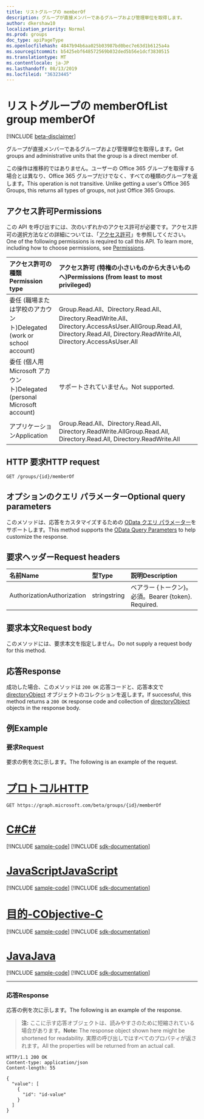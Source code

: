 ```yaml
---
title: リストグループの memberOf
description: グループが直接メンバーであるグループおよび管理単位を取得します。
author: dkershaw10
localization_priority: Normal
ms.prod: groups
doc_type: apiPageType
ms.openlocfilehash: 4847b94b6aa025b03987bd0bec7e63d1b6125a4a
ms.sourcegitcommit: b5425ebf648572569b032ded5b56e1dcf3830515
ms.translationtype: MT
ms.contentlocale: ja-JP
ms.lasthandoff: 08/13/2019
ms.locfileid: "36323445"
---
```

# <a name="list-group-memberof"></a><span data-ttu-id="82b2e-103">リストグループの memberOf</span><span class="sxs-lookup"><span data-stu-id="82b2e-103">List group memberOf</span></span>

[!INCLUDE [beta-disclaimer](../../includes/beta-disclaimer.md)]

<span data-ttu-id="82b2e-104">グループが直接メンバーであるグループおよび管理単位を取得します。</span><span class="sxs-lookup"><span data-stu-id="82b2e-104">Get groups and administrative units that the group is a direct member of.</span></span>

<span data-ttu-id="82b2e-p101">この操作は推移的ではありません。ユーザーの Office 365 グループを取得する場合とは異なり、Office 365 グループだけでなく、すべての種類のグループを返します。</span><span class="sxs-lookup"><span data-stu-id="82b2e-p101">This operation is not transitive. Unlike getting a user's Office 365 Groups, this returns all types of groups, not just Office 365 Groups.</span></span> 

## <a name="permissions"></a><span data-ttu-id="82b2e-107">アクセス許可</span><span class="sxs-lookup"><span data-stu-id="82b2e-107">Permissions</span></span>

<span data-ttu-id="82b2e-p102">この API を呼び出すには、次のいずれかのアクセス許可が必要です。アクセス許可の選択方法などの詳細については、「[アクセス許可](/graph/permissions-reference)」を参照してください。</span><span class="sxs-lookup"><span data-stu-id="82b2e-p102">One of the following permissions is required to call this API. To learn more, including how to choose permissions, see [Permissions](/graph/permissions-reference).</span></span>

|<span data-ttu-id="82b2e-110">アクセス許可の種類</span><span class="sxs-lookup"><span data-stu-id="82b2e-110">Permission type</span></span>      | <span data-ttu-id="82b2e-111">アクセス許可 (特権の小さいものから大きいものへ)</span><span class="sxs-lookup"><span data-stu-id="82b2e-111">Permissions (from least to most privileged)</span></span>              |
|:--------------------|:---------------------------------------------------------|
|<span data-ttu-id="82b2e-112">委任 (職場または学校のアカウント)</span><span class="sxs-lookup"><span data-stu-id="82b2e-112">Delegated (work or school account)</span></span> | <span data-ttu-id="82b2e-113">Group.Read.All、Directory.Read.All、Directory.ReadWrite.All、Directory.AccessAsUser.All</span><span class="sxs-lookup"><span data-stu-id="82b2e-113">Group.Read.All, Directory.Read.All, Directory.ReadWrite.All, Directory.AccessAsUser.All</span></span>    |
|<span data-ttu-id="82b2e-114">委任 (個人用 Microsoft アカウント)</span><span class="sxs-lookup"><span data-stu-id="82b2e-114">Delegated (personal Microsoft account)</span></span> | <span data-ttu-id="82b2e-115">サポートされていません。</span><span class="sxs-lookup"><span data-stu-id="82b2e-115">Not supported.</span></span>    |
|<span data-ttu-id="82b2e-116">アプリケーション</span><span class="sxs-lookup"><span data-stu-id="82b2e-116">Application</span></span> | <span data-ttu-id="82b2e-117">Group.Read.All、Directory.Read.All、Directory.ReadWrite.All</span><span class="sxs-lookup"><span data-stu-id="82b2e-117">Group.Read.All, Directory.Read.All, Directory.ReadWrite.All</span></span> |

## <a name="http-request"></a><span data-ttu-id="82b2e-118">HTTP 要求</span><span class="sxs-lookup"><span data-stu-id="82b2e-118">HTTP request</span></span>
<!-- { "blockType": "ignored" } -->
```http
GET /groups/{id}/memberOf
```

## <a name="optional-query-parameters"></a><span data-ttu-id="82b2e-119">オプションのクエリ パラメーター</span><span class="sxs-lookup"><span data-stu-id="82b2e-119">Optional query parameters</span></span>
<span data-ttu-id="82b2e-120">このメソッドは、応答をカスタマイズするための [OData クエリ パラメーター](/graph/query-parameters)をサポートします。</span><span class="sxs-lookup"><span data-stu-id="82b2e-120">This method supports the [OData Query Parameters](/graph/query-parameters) to help customize the response.</span></span>

## <a name="request-headers"></a><span data-ttu-id="82b2e-121">要求ヘッダー</span><span class="sxs-lookup"><span data-stu-id="82b2e-121">Request headers</span></span>
| <span data-ttu-id="82b2e-122">名前</span><span class="sxs-lookup"><span data-stu-id="82b2e-122">Name</span></span>       | <span data-ttu-id="82b2e-123">型</span><span class="sxs-lookup"><span data-stu-id="82b2e-123">Type</span></span> | <span data-ttu-id="82b2e-124">説明</span><span class="sxs-lookup"><span data-stu-id="82b2e-124">Description</span></span>|
|:-----------|:------|:----------|
| <span data-ttu-id="82b2e-125">Authorization</span><span class="sxs-lookup"><span data-stu-id="82b2e-125">Authorization</span></span>  | <span data-ttu-id="82b2e-126">string</span><span class="sxs-lookup"><span data-stu-id="82b2e-126">string</span></span>  | <span data-ttu-id="82b2e-p103">ベアラー {トークン}。必須。</span><span class="sxs-lookup"><span data-stu-id="82b2e-p103">Bearer {token}. Required.</span></span> |

## <a name="request-body"></a><span data-ttu-id="82b2e-129">要求本文</span><span class="sxs-lookup"><span data-stu-id="82b2e-129">Request body</span></span>
<span data-ttu-id="82b2e-130">このメソッドには、要求本文を指定しません。</span><span class="sxs-lookup"><span data-stu-id="82b2e-130">Do not supply a request body for this method.</span></span>

## <a name="response"></a><span data-ttu-id="82b2e-131">応答</span><span class="sxs-lookup"><span data-stu-id="82b2e-131">Response</span></span>
<span data-ttu-id="82b2e-132">成功した場合、このメソッドは `200 OK` 応答コードと、応答本文で [directoryObject](../resources/directoryobject.md) オブジェクトのコレクションを返します。</span><span class="sxs-lookup"><span data-stu-id="82b2e-132">If successful, this method returns a `200 OK` response code and collection of [directoryObject](../resources/directoryobject.md) objects in the response body.</span></span>

## <a name="example"></a><span data-ttu-id="82b2e-133">例</span><span class="sxs-lookup"><span data-stu-id="82b2e-133">Example</span></span>

### <a name="request"></a><span data-ttu-id="82b2e-134">要求</span><span class="sxs-lookup"><span data-stu-id="82b2e-134">Request</span></span>

<span data-ttu-id="82b2e-135">要求の例を次に示します。</span><span class="sxs-lookup"><span data-stu-id="82b2e-135">The following is an example of the request.</span></span>

# <a name="httptabhttp"></a>[<span data-ttu-id="82b2e-136">プロトコル</span><span class="sxs-lookup"><span data-stu-id="82b2e-136">HTTP</span></span>](#tab/http)
<!-- {
  "blockType": "request",
  "name": "group_get_memberof"
}-->
```http
GET https://graph.microsoft.com/beta/groups/{id}/memberOf
```
# <a name="ctabcsharp"></a>[<span data-ttu-id="82b2e-137">C#</span><span class="sxs-lookup"><span data-stu-id="82b2e-137">C#</span></span>](#tab/csharp)
[!INCLUDE [sample-code](../includes/snippets/csharp/group-get-memberof-csharp-snippets.md)]
[!INCLUDE [sdk-documentation](../includes/snippets/snippets-sdk-documentation-link.md)]

# <a name="javascripttabjavascript"></a>[<span data-ttu-id="82b2e-138">JavaScript</span><span class="sxs-lookup"><span data-stu-id="82b2e-138">JavaScript</span></span>](#tab/javascript)
[!INCLUDE [sample-code](../includes/snippets/javascript/group-get-memberof-javascript-snippets.md)]
[!INCLUDE [sdk-documentation](../includes/snippets/snippets-sdk-documentation-link.md)]

# <a name="objective-ctabobjc"></a>[<span data-ttu-id="82b2e-139">目的-C</span><span class="sxs-lookup"><span data-stu-id="82b2e-139">Objective-C</span></span>](#tab/objc)
[!INCLUDE [sample-code](../includes/snippets/objc/group-get-memberof-objc-snippets.md)]
[!INCLUDE [sdk-documentation](../includes/snippets/snippets-sdk-documentation-link.md)]

# <a name="javatabjava"></a>[<span data-ttu-id="82b2e-140">Java</span><span class="sxs-lookup"><span data-stu-id="82b2e-140">Java</span></span>](#tab/java)
[!INCLUDE [sample-code](../includes/snippets/java/group-get-memberof-java-snippets.md)]
[!INCLUDE [sdk-documentation](../includes/snippets/snippets-sdk-documentation-link.md)]

---


### <a name="response"></a><span data-ttu-id="82b2e-141">応答</span><span class="sxs-lookup"><span data-stu-id="82b2e-141">Response</span></span>

<span data-ttu-id="82b2e-142">応答の例を次に示します。</span><span class="sxs-lookup"><span data-stu-id="82b2e-142">The following is an example of the response.</span></span>
><span data-ttu-id="82b2e-143">**注:** ここに示す応答オブジェクトは、読みやすさのために短縮されている場合があります。</span><span class="sxs-lookup"><span data-stu-id="82b2e-143">**Note:** The response object shown here might be shortened for readability.</span></span> <span data-ttu-id="82b2e-144">実際の呼び出しではすべてのプロパティが返されます。</span><span class="sxs-lookup"><span data-stu-id="82b2e-144">All the properties will be returned from an actual call.</span></span>
<!-- {
  "blockType": "response",
  "truncated": true,
  "@odata.type": "microsoft.graph.directoryObject",
  "isCollection": true
} -->
```http
HTTP/1.1 200 OK
Content-type: application/json
Content-length: 55

{
  "value": [
    {
      "id": "id-value"
    }
  ]
}
```

<!-- uuid: 8fcb5dbc-d5aa-4681-8e31-b001d5168d79
2015-10-25 14:57:30 UTC -->
<!--
{
  "type": "#page.annotation",
  "description": "List memberOf",
  "keywords": "",
  "section": "documentation",
  "tocPath": "",
  "suppressions": [
  ]
}
-->
